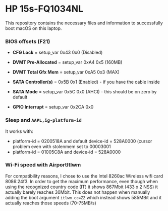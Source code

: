# HP 15s-FQ1034NL
This repository contains the necessary files and information to successfully boot macOS on this laptop. 


 ### BIOS offsets (F21)
 
- **CFG Lock** = setup_var 0x43 0x0 (Disabled)
 
- **DVMT Pre-Allocated** = setup_var 0xA4 0x5 (160MB)
 
- **DVMT Total Gfx Mem** = setup_var 0xA5 0x3 (MAX)
 
- **SATA Controller(s)** = 0x5B 0x1 (Enabled) - if you have the cable inside
 
- **SATA Mode** = setup_var 0x5C 0x0 (AHCI) - this should be on zero by default

- **GPIO Interrupt** = setup_var 0x2CA 0x0

 ### Sleep and `AAPL,ig-platform-id`
 
 It works with:
 - platform-id = 0200518A and default device-id = 528A0000 (cursor problem even with stolenmem set to 00003001
 - platform-id = 01005C8A and device-id = 528A0000


### Wi-Fi speed with AirportItlwm

For compatibility reasons, I chose to use the Intel 8260ac Wireless wifi card 8086:24f3. In order to get the maximum performance, even though when using the recognized country code (IT) it shows 867Mbit (433 x 2 NSS) it actually barely reaches 30Mbit. This does not happen when manually adding the boot argument `itlwm_cc=ZZ` which instead shows 585MBit and it actually reaches those speeds (70-75MB/s)

